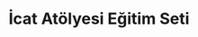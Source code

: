 ---
order: 4
title:  "İcat Atölyesi Eğitim Seti"
img: "assets/images/slides/3.jpg"
mobile-img: "assets/images/slides/3m.jpg"
href: "egitim/icat-atolyesi-egitim-seti"
target: "" # _blank
---